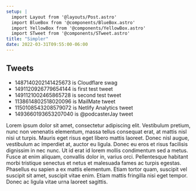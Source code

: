 ```yaml
---
setup: |
  import Layout from '@layouts/Post.astro'
  import BlueBox from '@components/BlueBox.astro'
  import YellowBox from '@components/YellowBox.astro'
  import STweet from '@components/STweet.astro'
title: "Simpler"
date: 2022-03-31T09:55:00-06:00
---
```


## Tweets

- 1487140202141425673 is Cloudflare swag
- 1491120926779654144 is first test tweet
- 1491121002465865728 is second test tweet
- 1138614802518020096 is MailMate tweet
- 1150108543208579072 is Netlify Analytics tweet
- 1493660193653207040 is @podcasterJay tweet

Lorem ipsum dolor sit amet, consectetur adipiscing elit. Vestibulum pretium, nunc non venenatis elementum, massa tellus consequat erat, at mattis nisl nisi ut turpis. Mauris eget risus eget libero mattis laoreet. Donec nisl augue, vestibulum ac imperdiet at, auctor eu ligula. Donec eu eros et risus facilisis dignissim in nec nunc. Ut id erat id lorem mollis condimentum sed a metus. Fusce at enim aliquam, convallis dolor in, varius orci. Pellentesque habitant morbi tristique senectus et netus et malesuada fames ac turpis egestas. Phasellus eu sapien a ex mattis elementum. Etiam tortor quam, suscipit vel suscipit sit amet, suscipit vitae enim. Etiam mattis fringilla nisi eget tempor. Donec ac ligula vitae urna laoreet sagittis.

<STweet id="1487140202141425673" />

<STweet id="1491120926779654144" />

<STweet id="1491121002465865728" />

<STweet id="1138614802518020096" />

<STweet id="1150108543208579072" />

<STweet id="1493660193653207040" />
